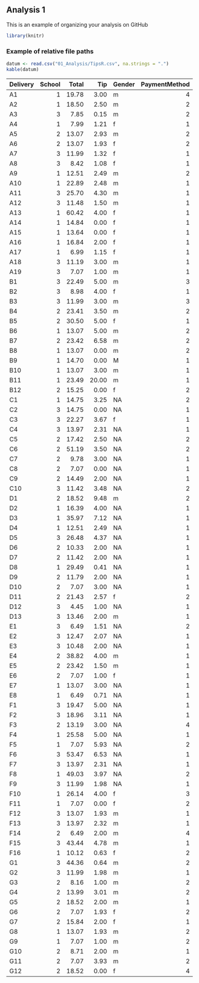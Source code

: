 ## Analysis 1

This is an example of organizing your analysis on GitHub

``` r
library(knitr)
```

### Example of relative file paths

``` r
datum <- read.csv("01_Analysis/TipsR.csv", na.strings = ".")
kable(datum)
```

| Delivery | School | Total |   Tip | Gender | PaymentMethod |
|:---------|-------:|------:|------:|:-------|--------------:|
| A1       |      1 | 19.78 |  3.00 | m      |             4 |
| A2       |      1 | 18.50 |  2.50 | m      |             2 |
| A3       |      3 |  7.85 |  0.15 | m      |             2 |
| A4       |      1 |  7.99 |  1.21 | f      |             1 |
| A5       |      2 | 13.07 |  2.93 | m      |             2 |
| A6       |      2 | 13.07 |  1.93 | f      |             2 |
| A7       |      3 | 11.99 |  1.32 | f      |             1 |
| A8       |      3 |  8.42 |  1.08 | f      |             1 |
| A9       |      1 | 12.51 |  2.49 | m      |             2 |
| A10      |      1 | 22.89 |  2.48 | m      |             1 |
| A11      |      3 | 25.70 |  4.30 | m      |             1 |
| A12      |      3 | 11.48 |  1.50 | m      |             1 |
| A13      |      1 | 60.42 |  4.00 | f      |             1 |
| A14      |      1 | 14.84 |  0.00 | f      |             1 |
| A15      |      1 | 13.64 |  0.00 | f      |             1 |
| A16      |      1 | 16.84 |  2.00 | f      |             1 |
| A17      |      1 |  6.99 |  1.15 | f      |             1 |
| A18      |      3 | 11.19 |  3.00 | m      |             1 |
| A19      |      3 |  7.07 |  1.00 | m      |             1 |
| B1       |      3 | 22.49 |  5.00 | m      |             3 |
| B2       |      3 |  8.98 |  4.00 | f      |             1 |
| B3       |      3 | 11.99 |  3.00 | m      |             3 |
| B4       |      2 | 23.41 |  3.50 | m      |             2 |
| B5       |      2 | 30.50 |  5.00 | f      |             1 |
| B6       |      1 | 13.07 |  5.00 | m      |             2 |
| B7       |      2 | 23.42 |  6.58 | m      |             2 |
| B8       |      1 | 13.07 |  0.00 | m      |             2 |
| B9       |      1 | 14.70 |  0.00 | M      |             1 |
| B10      |      1 | 13.07 |  3.00 | m      |             1 |
| B11      |      1 | 23.49 | 20.00 | m      |             1 |
| B12      |      2 | 15.25 |  0.00 | f      |             2 |
| C1       |      1 | 14.75 |  3.25 | NA     |             2 |
| C2       |      3 | 14.75 |  0.00 | NA     |             1 |
| C3       |      3 | 22.27 |  3.67 | f      |             1 |
| C4       |      3 | 13.97 |  2.31 | NA     |             1 |
| C5       |      2 | 17.42 |  2.50 | NA     |             2 |
| C6       |      2 | 51.19 |  3.50 | NA     |             2 |
| C7       |      2 |  9.78 |  3.00 | NA     |             1 |
| C8       |      2 |  7.07 |  0.00 | NA     |             1 |
| C9       |      2 | 14.49 |  2.00 | NA     |             1 |
| C10      |      3 | 11.42 |  3.48 | NA     |             2 |
| D1       |      2 | 18.52 |  9.48 | m      |             2 |
| D2       |      1 | 16.39 |  4.00 | NA     |             1 |
| D3       |      1 | 35.97 |  7.12 | NA     |             1 |
| D4       |      1 | 12.51 |  2.49 | NA     |             1 |
| D5       |      3 | 26.48 |  4.37 | NA     |             1 |
| D6       |      2 | 10.33 |  2.00 | NA     |             1 |
| D7       |      2 | 11.42 |  2.00 | NA     |             1 |
| D8       |      1 | 29.49 |  0.41 | NA     |             1 |
| D9       |      2 | 11.79 |  2.00 | NA     |             1 |
| D10      |      2 |  7.07 |  3.00 | NA     |             1 |
| D11      |      2 | 21.43 |  2.57 | f      |             2 |
| D12      |      3 |  4.45 |  1.00 | NA     |             1 |
| D13      |      3 | 13.46 |  2.00 | m      |             1 |
| E1       |      3 |  6.49 |  1.51 | NA     |             2 |
| E2       |      3 | 12.47 |  2.07 | NA     |             1 |
| E3       |      3 | 10.48 |  2.00 | NA     |             1 |
| E4       |      2 | 38.82 |  4.00 | m      |             1 |
| E5       |      2 | 23.42 |  1.50 | m      |             1 |
| E6       |      2 |  7.07 |  1.00 | f      |             1 |
| E7       |      1 | 13.07 |  3.00 | NA     |             1 |
| E8       |      1 |  6.49 |  0.71 | NA     |             1 |
| F1       |      3 | 19.47 |  5.00 | NA     |             1 |
| F2       |      3 | 18.96 |  3.11 | NA     |             1 |
| F3       |      2 | 13.19 |  3.00 | NA     |             4 |
| F4       |      1 | 25.58 |  5.00 | NA     |             1 |
| F5       |      1 |  7.07 |  5.93 | NA     |             2 |
| F6       |      3 | 53.47 |  6.53 | NA     |             1 |
| F7       |      3 | 13.97 |  2.31 | NA     |             1 |
| F8       |      1 | 49.03 |  3.97 | NA     |             2 |
| F9       |      3 | 11.99 |  1.98 | NA     |             1 |
| F10      |      1 | 26.14 |  4.00 | f      |             3 |
| F11      |      1 |  7.07 |  0.00 | f      |             2 |
| F12      |      3 | 13.07 |  1.93 | m      |             1 |
| F13      |      3 | 13.97 |  2.32 | m      |             1 |
| F14      |      2 |  6.49 |  2.00 | m      |             4 |
| F15      |      3 | 43.44 |  4.78 | m      |             1 |
| F16      |      1 | 10.12 |  0.63 | f      |             2 |
| G1       |      3 | 44.36 |  0.64 | m      |             2 |
| G2       |      3 | 11.99 |  1.98 | m      |             1 |
| G3       |      2 |  8.16 |  1.00 | m      |             2 |
| G4       |      2 | 13.99 |  3.01 | m      |             2 |
| G5       |      2 | 18.52 |  2.00 | m      |             1 |
| G6       |      2 |  7.07 |  1.93 | f      |             2 |
| G7       |      2 | 15.84 |  2.00 | f      |             1 |
| G8       |      1 | 13.07 |  1.93 | m      |             2 |
| G9       |      1 |  7.07 |  1.00 | m      |             2 |
| G10      |      2 |  8.71 |  2.00 | m      |             1 |
| G11      |      2 |  7.07 |  3.93 | m      |             2 |
| G12      |      2 | 18.52 |  0.00 | f      |             4 |
